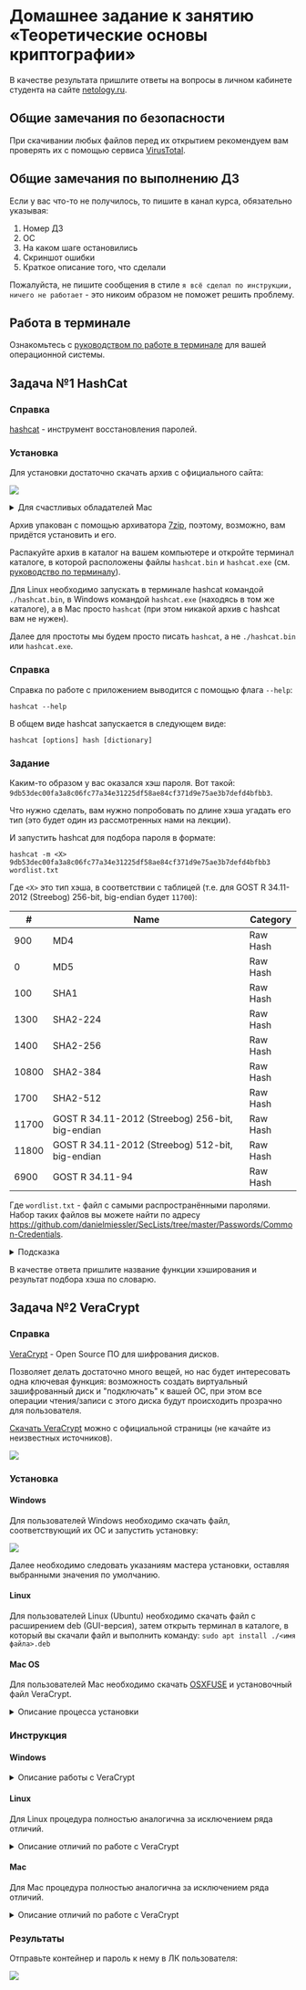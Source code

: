 # Домашнее задание к занятию «Теоретические основы криптографии»

В качестве результата пришлите ответы на вопросы в личном кабинете студента на сайте [netology.ru](https://netology.ru).

## Общие замечания по безопасности

При скачивании любых файлов перед их открытием рекомендуем вам проверять их с помощью сервиса [VirusTotal](https://www.virustotal.com/gui/home/upload).

## Общие замечания по выполнению ДЗ

Если у вас что-то не получилось, то пишите в канал курса, обязательно указывая:
1. Номер ДЗ
1. ОС
1. На каком шаге остановились
1. Скриншот ошибки
1. Краткое описание того, что сделали

Пожалуйста, не пишите сообщения в стиле `я всё сделал по инструкции, ничего не работает` - это никоим образом не поможет решить проблему.

## Работа в терминале

Ознакомьтесь с [руководством по работе в терминале](../terminal) для вашей операционной системы.

## Задача №1 HashCat

### Справка

[hashcat](https://hashcat.net/hashcat/) - инструмент восстановления паролей.

### Установка

Для установки достаточно скачать архив с официального сайта:

![](pic/hashcat.png)

<details>
<summary>Для счастливых обладателей Mac</summary>

Если вам повезло и вы пользователь Mac, то для вас собранного hashcat для вас нет, поэтому вам будет необходимо установить [Homebrew](https://brew.sh) и выполнить указанную на главной странице команду в терминале:

![](pic/brew.png)

После чего в терминале (в любом каталоге) выполнить команду:

```shell script
brew install hashcat
```

Индикатором успешности установки будет служить успешное выполнение следующей команды:

```shell script
hashcat --help
```

</details>

Архив упакован с помощью архиватора [7zip](https://www.7-zip.org/download.html), поэтому, возможно, вам придётся установить и его.

Распакуйте архив в каталог на вашем компьютере и откройте терминал каталоге, в которой расположены файлы `hashcat.bin` и `hashcat.exe` (см. [руководство по терминалу](../terminal)).

Для Linux необходимо запускать в терминале hashcat командой `./hashcat.bin`, в Windows командой `hashcat.exe` (находясь в том же каталоге), а в Mac просто `hashcat` (при этом никакой архив с hashcat вам не нужен).

Далее для простоты мы будем просто писать `hashcat`, а не `./hashcat.bin` или `hashcat.exe`.

### Справка

Справка по работе с приложением выводится с помощью флага `--help`:
```shell script
hashcat --help
```

В общем виде hashcat запускается в следующем виде:
```shell script
hashcat [options] hash [dictionary]
```

### Задание

Каким-то образом у вас оказался хэш пароля. Вот такой: `9db53dec00fa3a8c06fc77a34e31225df58ae84cf371d9e75ae3b7defd4bfbb3`.

Что нужно сделать, вам нужно попробовать по длине хэша угадать его тип (это будет один из рассмотренных нами на лекции).

И запустить hashcat для подбора пароля в формате:

`hashcat -m <X> 9db53dec00fa3a8c06fc77a34e31225df58ae84cf371d9e75ae3b7defd4bfbb3 wordlist.txt`

Где `<X>` это тип хэша, в соответствии с таблицей (т.е. для GOST R 34.11-2012 (Streebog) 256-bit, big-endian будет `11700`):

|     # | Name                                             | Category                            |
|-------|--------------------------------------------------|-------------------------------------|
|   900 | MD4                                              | Raw Hash                            |
|     0 | MD5                                              | Raw Hash                            |
|   100 | SHA1                                             | Raw Hash                            |
|  1300 | SHA2-224                                         | Raw Hash                            |
|  1400 | SHA2-256                                         | Raw Hash                            |
| 10800 | SHA2-384                                         | Raw Hash                            |
|  1700 | SHA2-512                                         | Raw Hash                            |
| 11700 | GOST R 34.11-2012 (Streebog) 256-bit, big-endian | Raw Hash                            |
| 11800 | GOST R 34.11-2012 (Streebog) 512-bit, big-endian | Raw Hash                            |
|  6900 | GOST R 34.11-94                                  | Raw Hash                            |

Где `wordlist.txt` - файл с самыми распространёнными паролями. Набор таких файлов вы можете найти по адресу https://github.com/danielmiessler/SecLists/tree/master/Passwords/Common-Credentials.

<details>
<summary>Подсказка</summary>

Мы рекомендуем вам использовать [`Common-Credentials/10-million-password-list-top-100000.txt`](https://github.com/danielmiessler/SecLists/blob/master/Passwords/Common-Credentials/10-million-password-list-top-100000.txt).
</details>

В качестве ответа пришлите название функции хэширования и результат подбора хэша по словарю.

## Задача №2 VeraCrypt

### Справка 

[VeraCrypt](https://www.veracrypt.fr/en/Home.html) - Open Source ПО для шифрования дисков.

Позволяет делать достаточно много вещей, но нас будет интересовать одна ключевая функция: возможность создать виртуальный зашифрованный диск и "подключать" к вашей ОС, при этом все операции чтения/записи с этого диска будут происходить прозрачно для пользователя.

[Скачать VeraCrypt](https://www.veracrypt.fr/en/Downloads.html) можно с официальной страницы (не качайте из неизвестных источников).

![](pic/veracrypt.png)

### Установка

#### Windows

Для пользователей Windows необходимо скачать файл, соответствующий их ОС и запустить установку:

![](pic/win-install-01.png)

Далее необходимо следовать указаниям мастера установки, оставляя выбранными значения по умолчанию.

#### Linux

Для пользователей Linux (Ubuntu) необходимо скачать файл с расширением deb (GUI-версия), затем открыть терминал в каталоге, в который вы скачали файл и выполнить команду: `sudo apt install ./<имя файла>.deb`

#### Mac OS

Для пользователей Mac необходимо скачать [OSXFUSE](https://github.com/osxfuse/osxfuse/releases) и установочный файл VeraCrypt.

<details>
<summary>Описание процесса установки</summary>

Перед началом установки перейдите в системные настройки:

![](pic/mac-settings.png)

Выберите Защита и безопасность, нажмите на иконку замка (1) и установите переключатель (2) как на скриншоте:

![](pic/mac-install-00.png)

Первым необходимо установить OSXFUSE. Затем VeraCrypt.

##### Шаг 1: Кликните два раза на иконку установки:

![](pic/mac-install-01.png)

##### Шаг 2: Нажмите Продолжить:

![](pic/mac-install-02.png)

##### Шаг 3: Пройдите по шагам установщика с помощью кнопки Продолжить до пункта Тип установки:

![](pic/mac-install-03.png)

##### Шаг 4. Убедитесь, что в пункте Тип установки у вас установлены флажки как на скриншоте и продолжите установку:

![](pic/mac-install-04.png)

##### Шаг 5. При блокировке системного расширения нажмите кнопку Открыть настройки безопасности:

![](pic/mac-install-05.png)

##### Шаг 6: Нажмите на иконку замка (1), после чего на кнопку Разрешить (2):

![](pic/mac-install-06.png)

##### Шаг 7: Дождитесь завершения установки и перезагрузите компьютер:

![](pic/mac-install-07.png)

##### Шаг 8: Запустите на установку VeraCrypt

![](pic/mac-install-08.png)

##### Шаг 9: Пройдите по шагам мастера установки, оставляя выбранными все значения по умолчанию:

![](pic/mac-install-09.png)

</details>

### Инструкция 

#### Windows

<details>
<summary>Описание работы с VeraCrypt</summary>

##### Шаг 1. Запустите исполняемый файл VeraCrypt-x64:

![](pic/win-01.png)

##### Шаг 2. Нажмите на кнопку Create Volume:

![](pic/win-02.png)

##### Шаг 3. Оставьте выбранной опцию Create an encrypted file container (1) и нажмите Next (2):

![](pic/win-03.png)

**Важно**: убедитесь, что вы выбрали именно эту опцию, а не другие (поскольку вы можете зашифровать целый раздел своего диска или системный диск).

##### Шаг 4. Оставьте выбранной опцию Standard VeraCrypt volume (1) и нажмите Next (2):

![](pic/win-04.png)

##### Шаг 5. Нажмите Select File для создания файла-контейнера

![](pic/win-05.png)

##### Шаг 6. Выберите файл-контейнер

![](pic/win-06.png)

Мы выбрали каталог C:\projects, а затем вручную в поле имя файла ввели имя container.

**Важно**: не выбирайте существующие файлы с данными! VeraCrypt перетрёт данные (не зашифрует, а именно перетрёт).

##### Шаг 7. Нажмите Next

![](pic/win-07.png)

##### Шаг 8. Оставьте опции по умолчанию: AES (1) и SHA-512 (2) и нажмите кнопку Next (3):

![](pic/win-08.png)

##### Шаг 9. Установите размер контейнера равным 5 MB (1) и нажмите на кнопку Next (2):

![](pic/win-09.png)

##### Шаг 10. Введите пароль (1) и его подтверждение (2) и нажмите на кнопку Next (3):

![](pic/win-10.png)

Используйте сложный пароль: как минимум 20 символов (не забудьте его сохранить).

Обратите внимание: VeraCrypt предупредит вас при попытке использовать простой пароль:

![](pic/win-10.1.png)

##### Шаг 11. Перемещайте указатель мыши внутри окна пока индикатор Randomness (1) не станет зелёным, после чего нажмите на кнопку Format (2):

![](pic/win-11.png)

##### Шаг 12. Завершите создание контейнера, нажав на кнопку Ok:

![](pic/win-12.png)

##### Шаг 13. Вернитесь в основное окно программы, выберите незанятую букву диска (1), например, V:, выберите файл-контейнера (2) и нажмите на кнопку Mount (3):

![](pic/win-13.png)

##### Шаг 14. Введите пароль (1) для контейнера (надеемся вы его не забыли) нажмите на кнопку ОК (2):

![](pic/win-14.png)

##### Шаг 15. Убедитесь, что диск примонтировался

![](pic/win-15.png)

##### Шаг 16. Создайте на диске текстовый файл, содержащий вашу фамилию: 

![](pic/win-16.png)

##### Шаг 17. Размонтируйте диск с помощью кнопки Dismount:

![](pic/win-17.png)

##### Шаг 18. Повторите процедуру монтирования, чтобы убедиться, что сохранённые вами данные читаются

</details>

#### Linux

Для Linux процедура полностью аналогична за исключением ряда отличий.

<details>
<summary>Описание отличий по работе с VeraCrypt</summary>

В основном окне у вас будут показываться не диски, а Slot'ы:

![](pic/linux-01.png)

А каталог, в которой примонтируется контейнер будет отображаться в столбце Mount Directory:

![](pic/linux-02.png)

</details>


#### Mac

Для Mac процедура полностью аналогична за исключением ряда отличий.

<details>
<summary>Описание отличий по работе с VeraCrypt</summary>

В основном окне у вас будут показываться не диски, а Slot'ы:

![](pic/mac-01.png)

А каталог, в которой примонтируется контейнер будет отображаться в столбце Mount Directory:

![](pic/mac-02.png)

</details>

### Результаты

Отправьте контейнер и пароль к нему в ЛК пользователя:

![](pic/veracrypt-solution.png)

